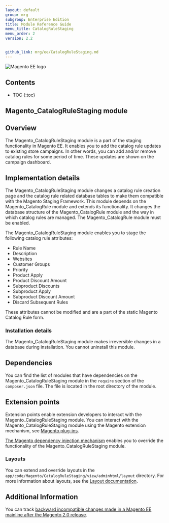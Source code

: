 ```yaml
---
layout: default
group: mrg
subgroup: Enterprise Edition
title: Module Reference Guide
menu_title: CatalogRuleStaging
menu_order: 2
version: 2.2


github_link: mrg/ee/CatalogRuleStaging.md
---
```


![Magento EE logo]({{site.baseurl}}common/images/ee-only_large.png)

<h2>Contents</h2>

* TOC
{:toc}

## Magento_CatalogRuleStaging module

## Overview

The Magento_CatalogRuleStaging module is a part of the staging functionality in Magento EE. It enables you to add the catalog rule updates to existing store campaigns. In other words, you can add and/or remove catalog rules for some period of time. These updates are shown on the campaign dashboard.

## Implementation details

The Magento_CatalogRuleStaging module changes a catalog rule creation page and the catalog rule related database tables to make them compatible with the Magento Staging Framework. This module depends on the Magento_CatalogRule module and extends its functionality. It changes the database structure of the Magento_CatalogRule module and the way in which catalog rules are managed. The Magento_CatalogRule module must be enabled.

The Magento_CatalogRuleStaging module enables you to stage the following catalog rule attributes:

- Rule Name
- Description
- Websites
- Customer Groups
- Priority
- Product Apply
- Product Discount Amount
- Subproduct Discounts
- Subproduct Apply
- Subproduct Discount Amount
- Discard Subsequent Rules

These attributes cannot be modified and are a part of the static Magento Catalog Rule form.

### Installation details

The Magento_CatalogRuleStaging module makes irreversible changes in a database during installation. You cannot uninstall this module.

## Dependencies

You can find the list of modules that have dependencies on the Magento_CatalogRuleStaging module in the `require` section of the `composer.json` file. The file is located in the root directory of the module.

## Extension points

Extension points enable extension developers to interact with the Magento_CatalogRuleStaging module. You can interact with the Magento_CatalogRuleStaging module using the Magento extension mechanism, see [Magento plug-ins](http://devdocs.magento.com/guides/v2.2/extension-dev-guide/plugins.html).

[The Magento dependency injection mechanism](http://devdocs.magento.com/guides/v2.2/extension-dev-guide/depend-inj.html) enables you to override the functionality of the Magento_CatalogRuleStaging module.

### Layouts

You can extend and override layouts in the `app/code/Magento/CatalogRuleStaging/view/adminhtml/layout` directory.
For more information about layouts, see the [Layout documentation](http://devdocs.magento.com/guides/v2.2/frontend-dev-guide/layouts/layout-overview.html).

## Additional Information

You can track [backward incompatible changes made in a Magento EE mainline after the Magento 2.0 release](http://devdocs.magento.com/guides/v2.0/release-notes/changes/ee_changes.html).
